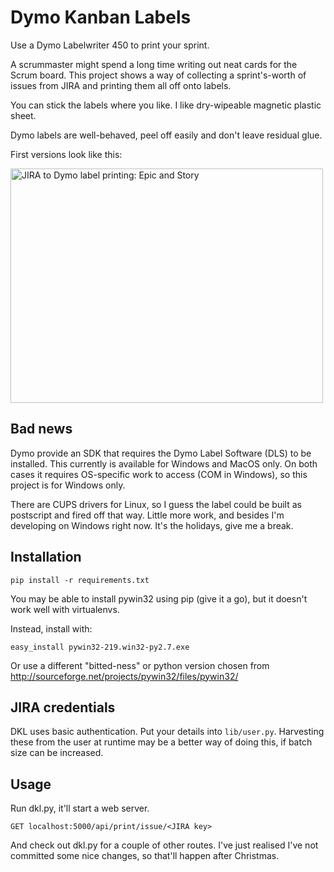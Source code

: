 # Dymo Kanban Labels

Use a Dymo Labelwriter 450 to print your sprint.

A scrummaster might spend a long time writing out neat cards for the Scrum board. This project shows a  way of collecting a sprint's-worth of issues from JIRA and printing them all off onto labels.

You can stick the labels where you like. I like dry-wipeable magnetic plastic sheet.

Dymo labels are well-behaved, peel off easily and don't leave residual glue.

First versions look like this:

<a data-flickr-embed="true"  href="https://www.flickr.com/photos/euphy/23825207382/in/dateposted-public/" title="JIRA to Dymo label printing: Epic and Story"><img src="https://farm6.staticflickr.com/5823/23825207382_fdc20ab4b9.jpg" width="500" height="375" alt="JIRA to Dymo label printing: Epic and Story"></a>

## Bad news

Dymo provide an SDK that requires the Dymo Label Software (DLS) to be installed.  This currently is available for
Windows and MacOS only. On both cases it requires OS-specific work to access (COM in Windows), so this project is
for Windows only.

There are CUPS drivers for Linux, so I guess the label could be built as postscript and fired off that way.
Little more work, and besides I'm developing on Windows right now. It's the holidays, give me a break.


## Installation

    pip install -r requirements.txt

You may be able to install pywin32 using pip (give it a go), but it doesn't work well with virtualenvs.

Instead, install with:

    easy_install pywin32-219.win32-py2.7.exe

Or use a different "bitted-ness" or python version chosen from
http://sourceforge.net/projects/pywin32/files/pywin32/


## JIRA credentials

DKL uses basic authentication. Put your details into ``lib/user.py``. Harvesting these from the user at runtime
may be a better way of doing this, if batch size can be increased.


## Usage

Run dkl.py, it'll start a web server.


    GET localhost:5000/api/print/issue/<JIRA key>

And check out dkl.py for a couple of other routes. I've just realised I've not committed some nice changes, so that'll happen after Christmas.
